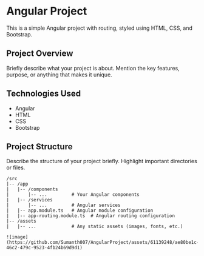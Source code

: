 # Angular Project

This is a simple Angular project with routing, styled using HTML, CSS, and Bootstrap.

## Project Overview

Briefly describe what your project is about. Mention the key features, purpose, or anything that makes it unique.

## Technologies Used

- Angular
- HTML
- CSS
- Bootstrap

## Project Structure

Describe the structure of your project briefly. Highlight important directories or files.

```plaintext
/src
|-- /app
|   |-- /components
|       |-- ...         # Your Angular components
|   |-- /services
|       |-- ...         # Angular services
|   |-- app.module.ts   # Angular module configuration
|   |-- app-routing.module.ts  # Angular routing configuration
|-- /assets
|   |-- ...             # Any static assets (images, fonts, etc.)

![image](https://github.com/Sumanth007/AngularProject/assets/61139248/ae80be1c-46c2-479c-9523-4fb24b69d9d1)

